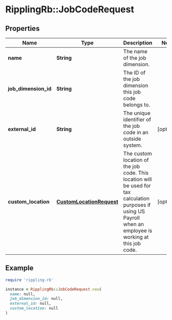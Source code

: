 # RipplingRb::JobCodeRequest

## Properties

| Name | Type | Description | Notes |
| ---- | ---- | ----------- | ----- |
| **name** | **String** | The name of the job dimension. |  |
| **job_dimension_id** | **String** | The ID of the job dimension this job code belongs to. |  |
| **external_id** | **String** | The unique identifier of the job code in an outside system. | [optional] |
| **custom_location** | [**CustomLocationRequest**](CustomLocationRequest.md) | The custom location of the job code. This location will be used for tax calculation purposes if using US Payroll when an employee is working at this job code. | [optional] |

## Example

```ruby
require 'rippling-rb'

instance = RipplingRb::JobCodeRequest.new(
  name: null,
  job_dimension_id: null,
  external_id: null,
  custom_location: null
)
```

